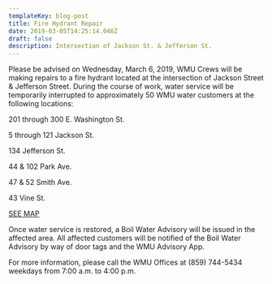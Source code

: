 ```yaml
---
templateKey: blog-post
title: Fire Hydrant Repair
date: 2019-03-05T14:25:14.046Z
draft: false
description: Intersection of Jackson St. & Jefferson St.
---
```

Please be advised on Wednesday, March 6, 2019, WMU Crews will be making repairs to a fire hydrant located at the intersection of Jackson Street & Jefferson Street.  During the course of work, water service will be temporarily interrupted to approximately 50 WMU water customers at the following locations:  

201 through 300 E. Washington St.

5 through 121 Jackson St.

134 Jefferson St.

44 & 102 Park Ave.

47 & 52 Smith Ave.

43 Vine St.

[SEE MAP](https://geosync.cloud/maps/9c6053d0-4304-49e1-a64b-0466c7018bad?layer=Advisory&feature=3)

Once water service is restored, a Boil Water Advisory will be issued in the affected area.  All affected customers will be notified of the Boil Water Advisory by way of door tags and the WMU Advisory App.

For more information, please call the WMU Offices at (859) 744-5434 weekdays from 7:00 a.m. to 4:00 p.m.
